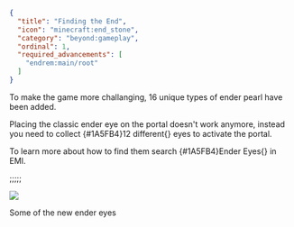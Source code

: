 ```json
{
  "title": "Finding the End",
  "icon": "minecraft:end_stone",
  "category": "beyond:gameplay",
  "ordinal": 1,
  "required_advancements": [
    "endrem:main/root"
  ]
}
```

To make the game more challanging, 16 unique types of ender pearl have been added. 


Placing the classic ender eye on the portal doesn't work anymore, instead you need to collect {#1A5FB4}12 different{} eyes to activate the portal.


To learn more about how to find them search {#1A5FB4}Ender Eyes{} in EMI.

;;;;;

![](beyond:textures/lavender/eyes.png,fit)

Some of the new ender eyes

